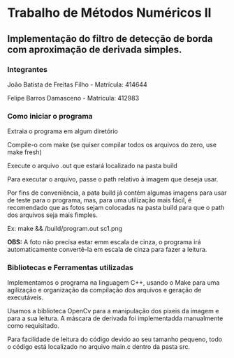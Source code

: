 # Trabalho de Métodos Numéricos II

## Implementação do filtro de detecção de borda com aproximação de derivada simples.

### Integrantes
João Batista de Freitas Filho - Matrícula: 414644

Felipe Barros Damasceno - Matricula: 412983 


### Como iniciar o programa

Extraia o programa em algum diretório

Compile-o com make (se quiser compilar todos os arquivos do zero, use make fresh)

Execute o arquivo .out que estará localizado na pasta build

Para executar o arquivo, passe o path relativo à imagem que deseja usar.

Por fins de conveniência, a pata build já contém algumas imagens para usar de teste para o programa, mas, para uma utilização mais fácil, é recomendado que as fotos sejam colocadas na pasta build para que o path dos arquivos seja mais fimples.

Ex: make && /build/program.out sc1.png


**OBS:** A foto não precisa estar emm escala de cinza, o programa irá automaticamente convertê-la em escala de cinza para fazer a leitura.


### Bibliotecas e Ferramentas utilizadas

Implementamos o programa na linguagem C++, usando o Make para uma agilização e organização da compilação dos arquivos e geração de executáveis.

Usamos a biblioteca OpenCv para a manipulação dos pixeis da imagem e para a sua leitura.
A máscara de derivada foi implementadda manualmente como requisitado.

Para facilidade de leitura do código devido ao seu tamanho pequeno, todo o código está localizado no arquivo main.c dentro da pasta src.
